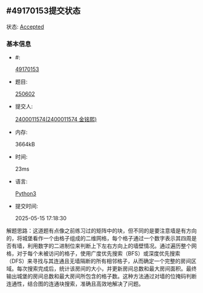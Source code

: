 ## #49170153提交状态

状态: [Accepted](http://xzmdsa.openjudge.cn/2025hw6/solution/49170153/)

### 基本信息

- #:

  [49170153](http://xzmdsa.openjudge.cn/2025hw6/solution/49170153/)

- 题目:

  [250602](http://xzmdsa.openjudge.cn/2025hw6/250602/)

- 提交人:

  [2400011574(2400011574 金铭熙)](http://openjudge.cn/user/1415782/in/group-480/)

- 内存:

  3664kB

- 时间:

  23ms

- 语言:

  [Python3](http://xzmdsa.openjudge.cn/2025hw6/solution/49170153/)

- 提交时间:

  2025-05-15 17:18:30



解题思路：这道题有点像之前练习过的矩阵中的块，但不同的是要注意墙是有方向的，将城堡看作一个由格子组成的二维网格，每个格子通过一个数字表示其四周是否有墙，利用数字的二进制位来判断上下左右方向上的墙壁情况。通过遍历整个网格，对于每个未被访问的格子，使用广度优先搜索（BFS）或深度优先搜索（DFS）来寻找与其连通且无墙隔断的所有相邻格子，从而确定一个完整的房间区域。每次搜索完成后，统计该房间的大小，并更新房间总数和最大房间面积。最终输出城堡的房间总数和最大房间所包含的格子数。这种方法通过对墙的位掩码判断连通性，结合图的连通块搜索，准确且高效地解决了问题。